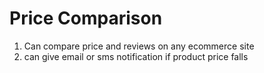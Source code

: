 # Price Comparison

1. Can compare price and reviews on any ecommerce site
2. can give email or sms notification if product price falls


